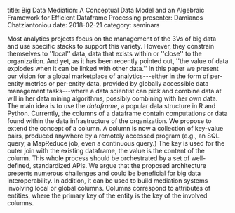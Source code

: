 title: Big Data Mediation: Α Conceptual Data Model and an Algebraic Framework for Efficient Dataframe Processing
presenter: Damianos Chatziantoniou
date: 2018-02-21
category: seminars


Most analytics projects focus on the management of the 3Vs of big 
data and use specific stacks to support this variety. However, they 
constrain themselves to ''local'' data, data that exists within or 
''close'' to the organization. And yet, as it has been recently 
pointed out, ''the value of data explodes when it can be linked with 
other data.'' In this paper we present our vision for a global 
marketplace of analytics---either in the form of per-entity metrics 
or per-entity data, provided by globally accessible data management 
tasks---where a data scientist can pick and combine data at will in 
her data mining algorithms, possibly combining with her own data. 
The main idea is to use the *dataframe*, a popular data 
structure in R and Python. Currently, the columns of a dataframe 
contain computations or data found within the data infrastructure of 
the organization. We propose to extend the concept of a column. A 
column is now a collection of key-value pairs, produced anywhere by 
a remotely accessed program (e.g., an SQL query, a MapReduce job, 
even a continuous query.) The key is used for the outer join with 
the existing dataframe, the value is the content of the column. This 
whole process should be orchestrated by a set of well-defined, 
standardized APIs. We argue that the proposed architecture presents 
numerous challenges and could be beneficial for big data 
interoperability. In addition, it can be used to build mediation 
systems involving local or global columns. Columns correspond to 
attributes of entities, where the primary key of the entity is the 
key of the involved columns.

